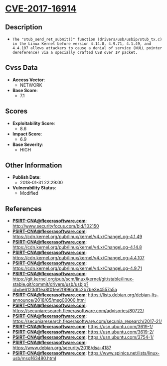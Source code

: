 
# [CVE-2017-16914](https://cve.mitre.org/cgi-bin/cvename.cgi?name=CVE-2017-16914)

## Description

- `The "stub_send_ret_submit()" function (drivers/usb/usbip/stub_tx.c) in the Linux Kernel before version 4.14.8, 4.9.71, 4.1.49, and 4.4.107 allows attackers to cause a denial of service (NULL pointer dereference) via a specially crafted USB over IP packet.`

## Cvss Data

- **Access Vector**:
  - NETWORK
- **Base Score**:
  - 7.1

## Scores

- **Exploitability Score**:
  - 8.6
- **Impact Score**:
  - 6.9
- **Base Severity**:
  - HIGH

## Other Information

- **Publish Date**:
  - 2018-01-31 22:29:00
- **Vulnerability Status**:
  - Modified

## References

- **PSIRT-CNA@flexerasoftware.com**: http://www.securityfocus.com/bid/102150
- **PSIRT-CNA@flexerasoftware.com**: https://cdn.kernel.org/pub/linux/kernel/v4.x/ChangeLog-4.1.49
- **PSIRT-CNA@flexerasoftware.com**: https://cdn.kernel.org/pub/linux/kernel/v4.x/ChangeLog-4.14.8
- **PSIRT-CNA@flexerasoftware.com**: https://cdn.kernel.org/pub/linux/kernel/v4.x/ChangeLog-4.4.107
- **PSIRT-CNA@flexerasoftware.com**: https://cdn.kernel.org/pub/linux/kernel/v4.x/ChangeLog-4.9.71
- **PSIRT-CNA@flexerasoftware.com**: https://git.kernel.org/pub/scm/linux/kernel/git/stable/linux-stable.git/commit/drivers/usb/usbip?id=be6123df1ea8f01ee2f896a16c2b7be3e4557a5a
- **PSIRT-CNA@flexerasoftware.com**: https://lists.debian.org/debian-lts-announce/2018/05/msg00000.html
- **PSIRT-CNA@flexerasoftware.com**: https://secuniaresearch.flexerasoftware.com/advisories/80722/
- **PSIRT-CNA@flexerasoftware.com**: https://secuniaresearch.flexerasoftware.com/secunia_research/2017-21/
- **PSIRT-CNA@flexerasoftware.com**: https://usn.ubuntu.com/3619-1/
- **PSIRT-CNA@flexerasoftware.com**: https://usn.ubuntu.com/3619-2/
- **PSIRT-CNA@flexerasoftware.com**: https://usn.ubuntu.com/3754-1/
- **PSIRT-CNA@flexerasoftware.com**: https://www.debian.org/security/2018/dsa-4187
- **PSIRT-CNA@flexerasoftware.com**: https://www.spinics.net/lists/linux-usb/msg163480.html
